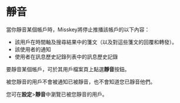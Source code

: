 # 靜音

當你靜音某個帳戶時，Misskey將停止推播該帳戶的以下內容：

* 該用戶在時間軸及搜尋結果中的箋文（以及對這些箋文的回覆和轉發）。
* 該使用者的通知
* 使用者在訊息歷史記錄列表中的訊息歷史記錄

要靜音某個帳戶，可於其用戶檔案頁上點選**靜音**按鈕。

被您靜音的用戶不會被通知已被靜音，也不會知道您已靜音他們。

您可在**設定**>**靜音**中瀏覽已被您靜音的用戶。

